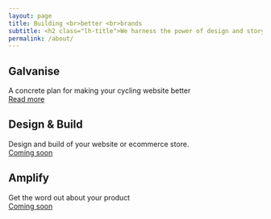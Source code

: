 ```yaml
---
layout: page
title: Building <br>better <br>brands
subtitle: <h2 class="lh-title">We harness the power of design and storytelling to connect your company with a bigger audience.</h2><p class="lh-copy">Our clients include:</p><p>— Vulpine<br>— London Bike Kitchen<br>— Saffron Frameworks<br>— Paul Calver
permalink: /about/
---
```

## Galvanise
A concrete plan for making your cycling website better  
<a class="-button" href="/galvanise">Read more</a>
&nbsp;

## Design &amp; Build
Design and build of your website or ecommerce store.  
<a class="-button mid-gray b--dashed" href="">Coming soon</a>
&nbsp;

## Amplify
Get the word out about your product  
<a class="-button mid-gray b--dashed" href="">Coming soon</a>
